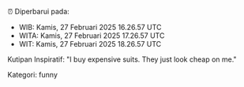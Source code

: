 ⏰ Diperbarui pada:
- WIB: Kamis, 27 Februari 2025 16.26.57 UTC
- WITA: Kamis, 27 Februari 2025 17.26.57 UTC
- WIT: Kamis, 27 Februari 2025 18.26.57 UTC

Kutipan Inspiratif:
"I buy expensive suits. They just look cheap on me."


Kategori: funny

